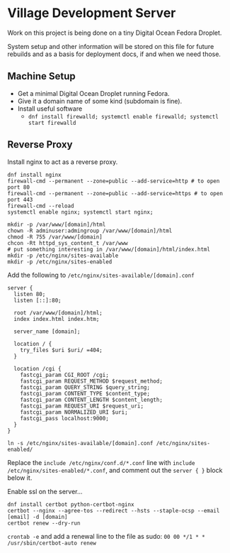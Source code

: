 # Village Development Server

Work on this project is being done on a tiny Digital Ocean Fedora Droplet.

System setup and other information will be stored on this file for future
rebuilds and as a basis for deployment docs, if and when we need those.

## Machine Setup
- Get a minimal Digital Ocean Droplet running Fedora.
- Give it a domain name of some kind (subdomain is fine).
- Install useful software
  - `dnf install firewalld; systemctl enable firewalld; systemctl start firewalld`

## Reverse Proxy

Install nginx to act as a reverse proxy.
```
dnf install nginx
firewall-cmd --permanent --zone=public --add-service=http # to open port 80
firewall-cmd --permanent --zone=public --add-service=https # to open port 443
firewall-cmd --reload
systemctl enable nginx; systemctl start nginx;

mkdir -p /var/www/[domain]/html
chown -R adminuser:admingroup /var/www/[domain]/html
chmod -R 755 /var/www/[domain]
chcon -Rt httpd_sys_content_t /var/www
# put something interesting in /var/www/[domain]/html/index.html
mkdir -p /etc/nginx/sites-available
mkdir -p /etc/nginx/sites-enabled
```

Add the following to `/etc/nginx/sites-available/[domain].conf`
```
server {
  listen 80;
  listen [::]:80;

  root /var/www/[domain]/html;
  index index.html index.htm;

  server_name [domain];

  location / {
    try_files $uri $uri/ =404;
  }

  location /cgi {
    fastcgi_param CGI_ROOT /cgi;
    fastcgi_param REQUEST_METHOD $request_method;
    fastcgi_param QUERY_STRING $query_string;
    fastcgi_param CONTENT_TYPE $content_type;
    fastcgi_param CONTENT_LENGTH $content_length;
    fastcgi_param REQUEST_URI $request_uri;
    fastcgi_param NORMALIZED_URI $uri;
    fastcgi_pass localhost:9000;
  }
}
```

```
ln -s /etc/nginx/sites-available/[domain].conf /etc/nginx/sites-enabled/
```

Replace the `include /etc/nginx/conf.d/*.conf` line with
`include /etc/nginx/sites-enabled/*.conf`, and comment out the `server { }`
block below it.


Enable ssl on the server...
```
dnf install certbot python-certbot-nginx
certbot --nginx --agree-tos --redirect --hsts --staple-ocsp --email [email] -d [domain]
certbot renew --dry-run
```

`crontab -e` and add a renewal line to the file as sudo:
`00 00 */1 * * /usr/sbin/certbot-auto renew`
